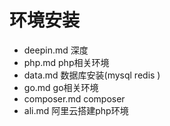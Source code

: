 # 环境安装

* deepin.md 深度
* php.md    php相关环境
* data.md   数据库安装(mysql redis )
* go.md     go相关环境
* composer.md composer
* ali.md    阿里云搭建php环境